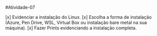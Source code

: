 #Atividade-07

[x] Evidenciar a instalação do Linux.
[x] Escolha a forma de instalação (Azure, Pen Drive, WSL, Virtual Box ou instalação bare metal na sua máquina).
[x] Fazer Prints evidenciando a instalação completa.
